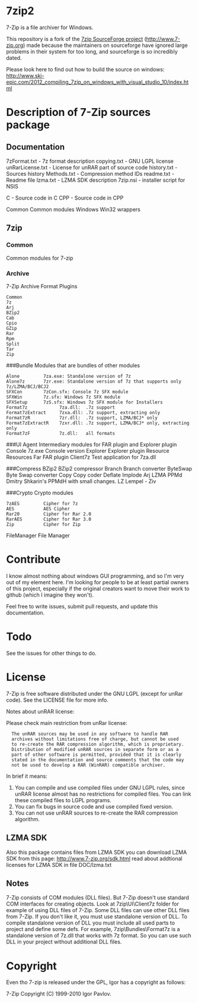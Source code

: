 7zip2
=====

7-Zip is a file archiver for Windows.

This repository is a fork of the [7zip SourceForge project](https://sourceforge.net/projects/sevenzip/) (http://www.7-zip.org) made because the maintainers on sourceforge have ignored large problems in their system for too long, and sourceforge is so incredibly dated.

Please look here to find out how to build the source on windows: http://www.ski-epic.com/2012_compiling_7zip_on_windows_with_visual_studio_10/index.html

Description of 7-Zip sources package
===================================

##  Documentation

  7zFormat.txt   - 7z format description
  copying.txt    - GNU LGPL license
  unRarLicense.txt - License for unRAR part of source code
  history.txt    - Sources history
  Methods.txt    - Compression method IDs
  readme.txt     - Readme file
  lzma.txt       - LZMA SDK description
  7zip.nsi       - installer script for NSIS


C   - Source code in C
CPP - Source code in CPP

Common            Common modules
Windows           Win32 wrappers

## 7zip

### Common
Common modules for 7-zip

### Archive
7-Zip Archive Format Plugins

    Common
    7z
    Arj
    BZip2
    Cab
    Cpio
    GZip
    Rar
    Rpm
    Split
    Tar
    Zip

###Bundle
Modules that are bundles of other modules

    Alone         7za.exe: Standalone version of 7z
    Alone7z       7zr.exe: Standalone version of 7z that supports only 7z/LZMA/BCJ/BCJ2
    SFXCon        7zCon.sfx: Console 7z SFX module
    SFXWin        7z.sfx: Windows 7z SFX module
    SFXSetup      7zS.sfx: Windows 7z SFX module for Installers
    Format7z            7za.dll:  .7z support
    Format7zExtract     7zxa.dll: .7z support, extracting only
    Format7zR           7zr.dll:  .7z support, LZMA/BCJ* only
    Format7zExtractR    7zxr.dll: .7z support, LZMA/BCJ* only, extracting only
    Format7zF           7z.dll:   all formats

###UI
    Agent         Intermediary modules for FAR plugin and Explorer plugin
    Console       7z.exe Console version
    Explorer      Explorer plugin
    Resource      Resources
    Far           FAR plugin
    Client7z      Test application for 7za.dll

###Compress
    BZip2        BZip2 compressor
    Branch       Branch converter
    ByteSwap     Byte Swap converter
    Copy         Copy coder
    Deflate
    Implode
    Arj
    LZMA
    PPMd          Dmitry Shkarin's PPMdH with small changes.
    LZ            Lempel - Ziv

###Crypto
Crypto modules

    7zAES         Cipher for 7z
    AES           AES Cipher
    Rar20         Cipher for Rar 2.0
    RarAES        Cipher for Rar 3.0
    Zip           Cipher for Zip

  FileManager       File Manager

Contribute
===========

I know almost nothing about windows GUI programming, and so I'm very out of my element here. I'm looking for people to be at least partial owners of this project, especially if the original creators want to move their work to github (which I imagine they won't).

Feel free to write issues, submit pull requests, and update this documentation.


Todo
=====

See the issues for other things to do.

License
========
7-Zip is free software distributed under the GNU LGPL (except for unRar code). See the LICENSE file for more info.

Notes about unRAR license:

Please check main restriction from unRar license:

      The unRAR sources may be used in any software to handle RAR
      archives without limitations free of charge, but cannot be used
      to re-create the RAR compression algorithm, which is proprietary.
      Distribution of modified unRAR sources in separate form or as a
      part of other software is permitted, provided that it is clearly
      stated in the documentation and source comments that the code may
      not be used to develop a RAR (WinRAR) compatible archiver.

In brief it means:
1) You can compile and use compiled files under GNU LGPL rules, since 
   unRAR license almost has no restrictions for compiled files.
   You can link these compiled files to LGPL programs.
2) You can fix bugs in source code and use compiled fixed version.
3) You can not use unRAR sources to re-create the RAR compression algorithm.

LZMA SDK
--------

Also this package contains files from LZMA SDK
you can download LZMA SDK from this page:
http://www.7-zip.org/sdk.html
read about addtional licenses for LZMA SDK in file
DOC/lzma.txt

Notes
------
7-Zip consists of COM modules (DLL files).
But 7-Zip doesn't use standard COM interfaces for creating objects.
Look at
7zip\UI\Client7z folder for example of using DLL files of 7-Zip. 
Some DLL files can use other DLL files from 7-Zip.
If you don't like it, you must use standalone version of DLL.
To compile standalone version of DLL you must include all used parts
to project and define some defs. 
For example, 7zip\Bundles\Format7z is a standalone version  of 7z.dll 
that works with 7z format. So you can use such DLL in your project 
without additional DLL files.

Copyright
==========

Even tho 7-zip is released under the GPL, Igor has a copyright as follows:

7-Zip Copyright (C) 1999-2010 Igor Pavlov.